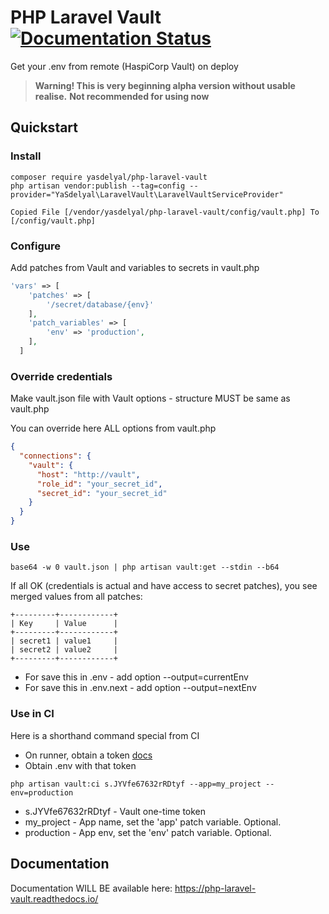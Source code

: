 # PHP Laravel Vault [![Documentation Status](https://readthedocs.org/projects/php-laravel-vault/badge/?version=latest)](https://php-laravel-vault.readthedocs.io/en/latest/?badge=latest)

Get your .env from remote (HaspiCorp Vault) on deploy

> **Warning! This is very beginning alpha version without usable realise.**
> **Not recommended for using now**

## Quickstart
### Install
```shell
composer require yasdelyal/php-laravel-vault
php artisan vendor:publish --tag=config --provider="YaSdelyal\LaravelVault\LaravelVaultServiceProvider"

Copied File [/vendor/yasdelyal/php-laravel-vault/config/vault.php] To [/config/vault.php]
```
### Configure
Add patches from Vault and variables to secrets in vault.php
```php 
'vars' => [
    'patches' => [
        '/secret/database/{env}'
    ],
    'patch_variables' => [
        'env' => 'production',
    ],
  ]
```

### Override credentials
Make vault.json file with Vault options - structure MUST be same as vault.php

You can override here ALL options from vault.php
```json
{
  "connections": {
    "vault": {
      "host": "http://vault",
      "role_id": "your_secret_id",
      "secret_id": "your_secret_id"
    }
  }
}
```
### Use
```shell
base64 -w 0 vault.json | php artisan vault:get --stdin --b64
```

If all OK (credentials is actual and have access to secret patches), you see merged values from all patches:
```shell
+---------+------------+
| Key     | Value      |
+---------+------------+
| secret1 | value1     |
| secret2 | value2     |
+---------+------------+
```
- For save this in .env - add option --output=currentEnv
- For save this in .env.next - add option --output=nextEnv

### Use in CI

Here is a shorthand command special from CI
- On runner, obtain a token [docs](https://learn.hashicorp.com/tutorials/vault/pattern-approle?in=vault/recommended-patterns)
- Obtain .env with that token
```shell
php artisan vault:ci s.JYVfe67632rRDtyf --app=my_project --env=production
```
- s.JYVfe67632rRDtyf - Vault one-time token
- my_project - App name, set the 'app' patch variable. Optional.
- production - App env, set the 'env' patch variable. Optional.


## Documentation
Documentation WILL BE available here: https://php-laravel-vault.readthedocs.io/

